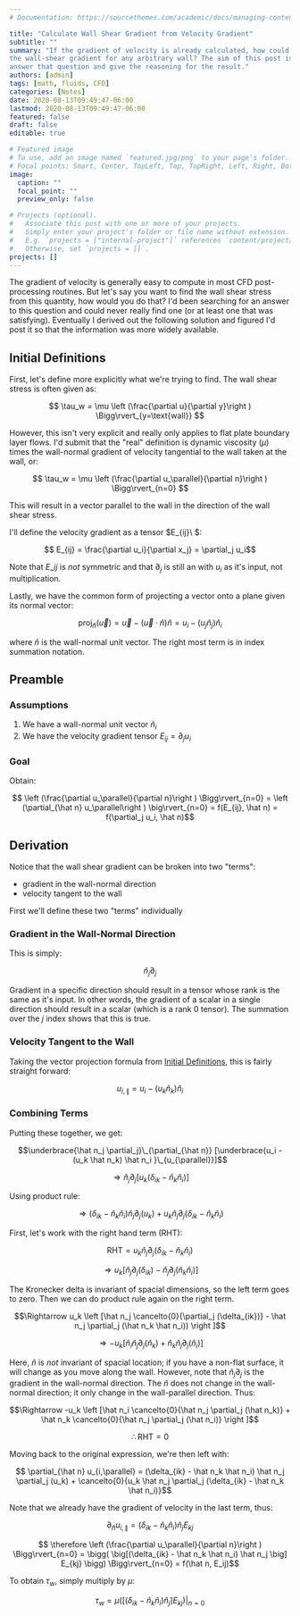 ```yaml
---
# Documentation: https://sourcethemes.com/academic/docs/managing-content/

title: "Calculate Wall Shear Gradient from Velocity Gradient"
subtitle: ""
summary: "If the gradient of velocity is already calculated, how could you get
the wall-shear gradient for any arbitrary wall? The aim of this post is to
answer that question and give the reasoning for the result."
authors: [admin]
tags: [math, fluids, CFD]
categories: [Notes]
date: 2020-08-13T09:49:47-06:00
lastmod: 2020-08-13T09:49:47-06:00
featured: false
draft: false
editable: true

# Featured image
# To use, add an image named `featured.jpg/png` to your page's folder.
# Focal points: Smart, Center, TopLeft, Top, TopRight, Left, Right, BottomLeft, Bottom, BottomRight.
image:
  caption: ""
  focal_point: ""
  preview_only: false

# Projects (optional).
#   Associate this post with one or more of your projects.
#   Simply enter your project's folder or file name without extension.
#   E.g. `projects = ["internal-project"]` references `content/project/deep-learning/index.md`.
#   Otherwise, set `projects = []`.
projects: []
---
```


The gradient of velocity is generally easy to compute in most CFD
post-processing routines. But let's say you want to find the wall shear stress
from this quantity, how would you do that? I'd been searching for an answer to
this question and could never really find one (or at least one that was
satisfying). Eventually I derived out the following solution and figured I'd
post it so that the information was more widely available.

## Initial Definitions

First, let's define more explicitly what we're trying to find. The wall shear
stress is often given as:

$$ \tau_w = \mu \left (\frac{\partial u}{\partial y}\right )
\Bigg\rvert_{y=\text{wall}} $$

However, this isn't very explicit and really only applies to flat plate
boundary layer flows. I'd submit that the "real" definition is dynamic
viscosity ($\mu$) times the wall-normal gradient of velocity tangential to the
wall taken at the wall, or:

$$ \tau_w = \mu \left (\frac{\partial u_\parallel}{\partial n}\right )
\Bigg\rvert_{n=0} $$

This will result in a vector parallel to the wall in the direction of the wall
shear stress.

I'll define the velocity gradient as a tensor $E_{ij}\ $:

$$ E_{ij} = \frac{\partial u_i}{\partial x_j} = \partial_j u_i$$

Note that $E\_{ij}$ is _not_ symmetric and that $\partial_j$ is still an
with $u_i$ as it's input, not multiplication.

Lastly, we have the common form of projecting a vector onto a plane given its
normal vector:

$$ \text{proj}_{\hat n}(\overrightarrow{u}) = \overrightarrow{u} - 
(\overrightarrow{u} \cdot \hat n) \hat n
= u_i - (u_j \hat n_j) \hat n_i$$

where $\hat n$ is the wall-normal unit vector. The right most term is in index
summation notation.

## Preamble

### Assumptions

1. We have a wall-normal unit vector $\hat n_i$
2. We have the velocity gradient tensor $E_{ij} = \partial_j u_i$

### Goal

Obtain:

$$ \left (\frac{\partial u_\parallel}{\partial n}\right ) \Bigg\rvert_{n=0} =
\left (\partial_{\hat n} u_\parallel\right ) \big\rvert_{n=0} = 
f(E_{ij}, \hat n) = f(\partial_j u_i, \hat n)$$

## Derivation

Notice that the wall shear gradient can be broken into two "terms": 

 - gradient in the wall-normal direction
 - velocity tangent to the wall

First we'll define these two "terms" individually

### Gradient in the Wall-Normal Direction

This is simply:

$$\hat n_j \partial_j$$

Gradient in a specific direction should result in a tensor whose rank is the
same as it's input. In other words, the gradient of a scalar in a single
direction should result in a scalar (which is a rank 0 tensor). The summation
over the $j$ index shows that this is true.

### Velocity Tangent to the Wall

Taking the vector projection formula from [Initial
Definitions](#initial-definitions), this is fairly straight forward:

$$ u_{i,\parallel} = u_i - (u_k \hat n_k) \hat n_i$$

### Combining Terms

Putting these together, we get:

$$\underbrace{\hat n_j \partial_j}\_{\partial_{\hat n}}
[\underbrace{u_i - (u_k \hat n_k) \hat n_i }\_{u_{\parallel}}]$$

$$\Rightarrow \hat n_j \partial_j \left [u_k (\delta_{ik} - \hat n_k \hat n_i)
\right]$$

Using product rule:

$$ \Rightarrow (\delta_{ik} - \hat n_k \hat n_i)
\hat n_j \partial_j (u_k) +
u_k \hat n_j \partial_j (\delta_{ik} - \hat n_k \hat n_i)$$

First, let's work with the right hand term (RHT):

$$ \text{RHT} = u_k \hat n_j \partial_j (\delta_{ik} - \hat n_k \hat n_i) $$

$$\Rightarrow u_k \left [\hat n_j \partial_j (\delta_{ik}) - \hat n_j
\partial_j (\hat n_k \hat n_i) \right ]$$

The Kronecker delta is invariant of spacial dimensions, so the left term goes to
zero. Then we can do product rule again on the right term.

$$\Rightarrow u_k \left [\hat n_j \cancelto{0}{\partial_j (\delta_{ik})} - \hat n_j
\partial_j (\hat n_k \hat n_i)) \right ]$$

$$\Rightarrow -u_k  \left [\hat n_i \hat n_j \partial_j (\hat n_k) + \hat n_k
\hat n_j \partial_j (\hat n_i) \right ]$$

Here, $\hat n$ is *not* invariant of spacial location; if you have a non-flat
surface, it will change as you move along the wall. However, note that $\hat
n_j \partial_j$ is the gradient in the wall-normal direction. The $\hat n$
does not change in the wall-normal direction; it only change in the
wall-parallel direction. Thus:

$$\Rightarrow -u_k  \left [\hat n_i \cancelto{0}{\hat n_j \partial_j (\hat
n_k)} + \hat n_k \cancelto{0}{\hat n_j \partial_j (\hat n_i)} \right ]$$

$$ \therefore \text{RHT} = 0 $$

Moving back to the original expression, we're then left with:

$$ \partial_{\hat n} u_{i,\parallel} =  (\delta_{ik} - \hat n_k \hat n_i)
\hat n_j \partial_j (u_k) +
\cancelto{0}{u_k \hat n_j \partial_j (\delta_{ik} - \hat n_k \hat n_i)}$$

Note that we already have the gradient of velocity in the last term, thus:

$$ \partial_{\hat n} u_{i,\parallel} =  (\delta_{ik} - \hat n_k \hat n_i)
\hat n_j E_{kj} $$

$$ \therefore \left (\frac{\partial u_\parallel}{\partial n}\right )
\Bigg\rvert_{n=0} = \bigg( \big[(\delta_{ik} - \hat n_k \hat n_i) \hat n_j
\big] E_{kj} \bigg) \Bigg\rvert_{n=0} = f(\hat n, E_ij)$$

To obtain $\tau_w$, simply multiply by $\mu$:

$$\tau_w = \mu \bigg( \big[(\delta_{ik} - \hat n_k \hat n_i) \hat n_j
\big] E_{kj} \bigg) \Bigg\rvert_{n=0} $$
